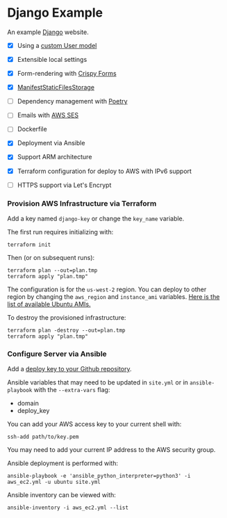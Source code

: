 Django Example
====

An example [Django](https://www.djangoproject.com) website.

- [x] Using a [custom User model](https://docs.djangoproject.com/en/4.0/topics/auth/customizing/#substituting-a-custom-user-model)
- [x] Extensible local settings
- [x] Form-rendering with [Crispy Forms](https://django-crispy-forms.readthedocs.io/en/latest/)
- [x] [ManifestStaticFilesStorage](https://docs.djangoproject.com/en/3.2/ref/contrib/staticfiles/#manifeststaticfilesstorage)
- [ ] Dependency management with [Poetry](https://python-poetry.org/docs/master/)
- [ ] Emails with [AWS SES](https://aws.amazon.com/ses/)
- [ ] Dockerfile
- [x] Deployment via Ansible
- [x] Support ARM architecture
- [x] Terraform configuration for deploy to AWS with IPv6 support
- [ ] HTTPS support via Let's Encrypt


### Provision AWS Infrastructure via Terraform

Add a key named `django-key` or change the `key_name` variable.

The first run requires initializing with:

    terraform init

Then (or on subsequent runs):

    terraform plan --out=plan.tmp
    terraform apply "plan.tmp"

The configuration is for the `us-west-2` region. You can deploy to other region by changing the `aws_region` and `instance_ami` variables. [Here is the list of available Ubuntu AMIs.](https://cloud-images.ubuntu.com/locator/ec2/)

To destroy the provisioned infrastructure:

    terraform plan -destroy --out=plan.tmp
    terraform apply "plan.tmp"


### Configure Server via Ansible

Add a [deploy key to your Github repository](https://docs.github.com/en/developers/overview/managing-deploy-keys).

Ansible variables that may need to be updated in `site.yml` or in `ansible-playbook` with the `--extra-vars` flag:

- domain
- deploy_key

You can add your AWS access key to your current shell with:

    ssh-add path/to/key.pem

You may need to add your current IP address to the AWS security group.

Ansible deployment is performed with:

    ansible-playbook -e 'ansible_python_interpreter=python3' -i aws_ec2.yml -u ubuntu site.yml

Ansible inventory can be viewed with:

    ansible-inventory -i aws_ec2.yml --list
